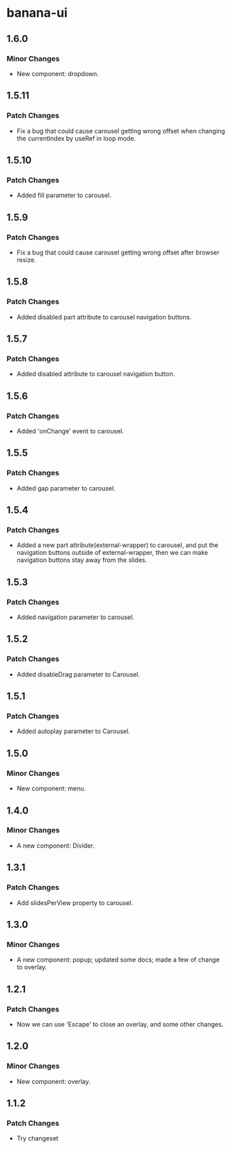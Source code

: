 # banana-ui

## 1.6.0

### Minor Changes

- New component: dropdown.

## 1.5.11

### Patch Changes

- Fix a bug that could cause carousel getting wrong offset when changing the currentIndex by useRef in loop mode.

## 1.5.10

### Patch Changes

- Added fill parameter to carousel.

## 1.5.9

### Patch Changes

- Fix a bug that could cause carousel getting wrong offset after browser resize.

## 1.5.8

### Patch Changes

- Added disabled part attribute to carousel navigation buttons.

## 1.5.7

### Patch Changes

- Added disabled attribute to carousel navigation button.

## 1.5.6

### Patch Changes

- Added 'onChange' event to carousel.

## 1.5.5

### Patch Changes

- Added gap parameter to carousel.

## 1.5.4

### Patch Changes

- Added a new part attribute(external-wrapper) to carousel, and put the navigation buttons outside of external-wrapper, then we can make navigation buttons stay away from the slides.

## 1.5.3

### Patch Changes

- Added navigation parameter to carousel.

## 1.5.2

### Patch Changes

- Added disableDrag parameter to Carousel.

## 1.5.1

### Patch Changes

- Added autoplay parameter to Carousel.

## 1.5.0

### Minor Changes

- New component: menu.

## 1.4.0

### Minor Changes

- A new component: Divider.

## 1.3.1

### Patch Changes

- Add slidesPerView property to carousel.

## 1.3.0

### Minor Changes

- A new component: popup; updated some docs; made a few of change to overlay.

## 1.2.1

### Patch Changes

- Now we can use 'Escape' to close an overlay, and some other changes.

## 1.2.0

### Minor Changes

- New component: overlay.

## 1.1.2

### Patch Changes

- Try changeset
